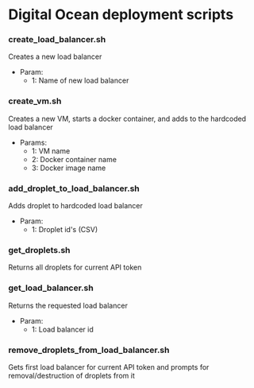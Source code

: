 # Digital Ocean deployment scripts

### create_load_balancer.sh

Creates a new load balancer
  * Param: 
    * 1: Name of new load balancer
  
### create_vm.sh

Creates a new VM, starts a docker container, and adds to the hardcoded load balancer
  * Params:   
    * 1: VM name 
    * 2: Docker container name
    * 3: Docker image name

### add_droplet_to_load_balancer.sh

Adds droplet to hardcoded load balancer
  * Param: 
    * 1: Droplet id's (CSV)

### get_droplets.sh

Returns all droplets for current API token

### get_load_balancer.sh

Returns the requested load balancer
   * Param:
     * 1: Load balancer id
    
### remove_droplets_from_load_balancer.sh

Gets first load balancer for current API token and prompts for removal/destruction of droplets from it

